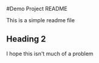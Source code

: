 #Demo Project README

This is a simple readme file

## Heading 2

I hope this isn't much of a problem

